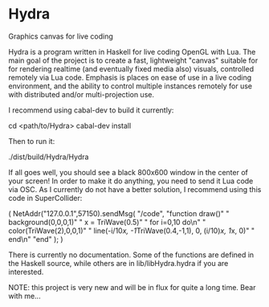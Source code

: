 # Hydra
Graphics canvas for live coding

Hydra is a program written in Haskell for live coding OpenGL with Lua. The main goal of the project is to create a fast, lightweight "canvas" suitable for for rendering realtime (and eventually fixed media also) visuals, controlled remotely via Lua code. Emphasis is places on ease of use in a live coding environment, and the ability to control multiple instances remotely for use with distributed and/or multi-projection use.

I recommend using cabal-dev to build it currently:

cd <path/to/Hydra>
cabal-dev install

Then to run it:

./dist/build/Hydra/Hydra

If all goes well, you should see a black 800x600 window in the center of your screen! In order to make it do anything, you need to send it Lua code via OSC. As I currently do not have a better solution, I recommend using this code in SuperCollider:

(
NetAddr("127.0.0.1",57150).sendMsg(
    "/code",
    "function draw()"
    " background(0,0,0,1)"
    " x = TriWave(0.5)"
    " for i=0,10 do\n"
    "  color(TriWave(2),0,0,1)"
    "  line(-i/10*x, -1*TriWave(0.4,-1,1), 0, (i/10)*x, 1*x, 0)"
    " end\n"
    "end"
);
)

There is currently no documentation. Some of the functions are defined in the Haskell source, while others are in lib/libHydra.hydra if you are interested.

NOTE: this project is very new and will be in flux for quite a long time. Bear with me...
